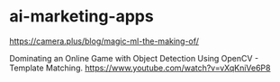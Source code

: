 # ai-marketing-apps

https://camera.plus/blog/magic-ml-the-making-of/

Dominating an Online Game with Object Detection Using OpenCV - Template Matching.
https://www.youtube.com/watch?v=vXqKniVe6P8


